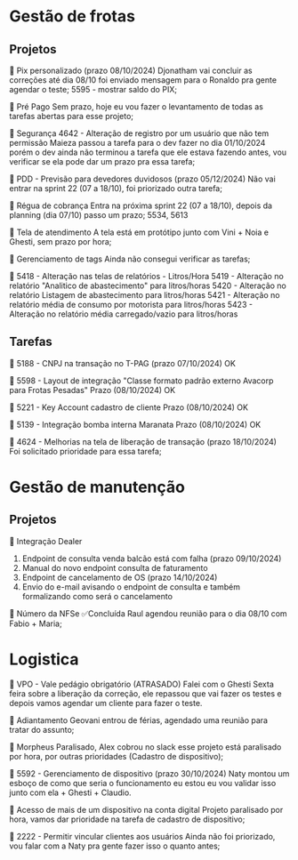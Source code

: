 
# Gestão de frotas
## Projetos
🎯 Pix personalizado (prazo 08/10/2024)
Djonatham vai concluir as correções até dia 08/10 foi enviado mensagem para o Ronaldo pra gente agendar o teste; 
5595 - mostrar saldo do PIX; 

🎯 Pré Pago 
Sem prazo, hoje eu vou fazer o levantamento de todas as tarefas abertas para esse projeto; 

🎯 Segurança 
4642 - Alteração de registro por um usuário que não tem permissão
Maieza passou a tarefa para o dev fazer no dia 01/10/2024 porém o dev ainda não terminou a tarefa que ele estava fazendo antes, vou verificar se ela pode dar um prazo pra essa tarefa; 

🎯 PDD - Previsão para devedores duvidosos (prazo 05/12/2024)
Não vai entrar na sprint 22 (07 a 18/10), foi priorizado outra tarefa; 

🎯 Régua de cobrança 
Entra na próxima sprint 22 (07 a 18/10), depois da planning (dia 07/10) passo um prazo; 
5534, 5613

🎯 Tela de atendimento 
A tela está em protótipo junto com Vini + Noia e Ghesti, sem prazo por hora; 

🎯 Gerenciamento de tags
Ainda não consegui verificar as tarefas; 

🎯 5418 - Alteração nas telas de relatórios - Litros/Hora
5419 - Alteração no relatório "Analitico de abastecimento" para litros/horas
5420 - Alteração no relatório Listagem de abastecimento para litros/horas
5421 - Alteração no relatório média de consumo por motorista para litros/horas
5423 - Alteração no relatório média carregado/vazio para litros/horas
## Tarefas
🎯 5188 - CNPJ na transação no T-PAG (prazo 07/10/2024)
OK

🎯 5598 - Layout de integração "Classe formato padrão externo Avacorp para Frotas Pesadas"
Prazo (08/10/2024) 
OK

🎯 5221 - Key Account cadastro de cliente
Prazo (08/10/2024)
OK

🎯 5139 - Integração bomba interna Maranata
Prazo (08/10/2024)
OK

🎯 4624 - Melhorias na tela de liberação de transação (prazo 18/10/2024)
Foi solicitado prioridade para essa tarefa; 

# Gestão de manutenção
## Projetos
🎯 Integração Dealer 
1. Endpoint de consulta venda balcão está com falha (prazo 09/10/2024)
2. Manual do novo endpoint consulta de faturamento
3. Endpoint de cancelamento de OS (prazo 14/10/2024)
4. Envio do e-mail avisando o endpoint de consulta e também formalizando como será o cancelamento

🎯 Número da NFSe 
✅Concluída
Raul agendou reunião para o dia 08/10 com Fabio + Maria; 

# Logistica
🎯 VPO - Vale pedágio obrigatório (ATRASADO)
Falei com o Ghesti Sexta feira sobre a liberação da correção, ele repassou que vai fazer os testes e depois vamos agendar um cliente para fazer o teste. 

🎯 Adiantamento 
Geovani entrou de férias, agendado uma reunião para tratar do assunto; 

🎯 Morpheus
Paralisado, Alex cobrou no slack esse projeto está paralisado por hora, por outras prioridades (Cadastro de dispositivo); 

🎯 5592 - Gerenciamento de dispositivo (prazo 30/10/2024)
Naty montou um esboço de como que seria o funcionamento eu estou eu vou validar isso junto com ela + Ghesti + Claudio. 

🎯 Acesso de mais de um dispositivo na conta digital
Projeto paralisado por hora, vamos dar prioridade na tarefa de cadastro de dispositivo; 

🎯 2222 - Permitir vincular clientes aos usuários
Ainda não foi priorizado, vou falar com a Naty pra gente fazer isso o quanto antes; 